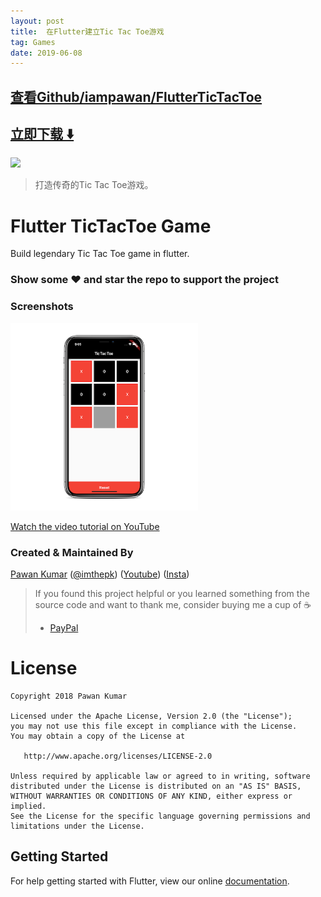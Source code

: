 ```yaml
---
layout: post
title:  在Flutter建立Tic Tac Toe游戏
tag: Games
date: 2019-06-08
---
```


 

## [查看Github/iampawan/FlutterTicTacToe](http://github.com/iampawan/FlutterTicTacToe)
## [立即下载 ️⬇️ ](https://codeload.github.com/iampawan/FlutterTicTacToe/zip/master) 


 
![](https://flutterawesome.com/content/images/2018/12/Flutter-TicTacToe-Game.jpg)
 
>
> 打造传奇的Tic Tac Toe游戏。
>

 
# Flutter TicTacToe Game

Build legendary Tic Tac Toe game in flutter.

### Show some :heart: and star the repo to support the project

### Screenshots

<img src="https://raw.githubusercontent.com/iampawan/FlutterTicTacToe/master/ss1.png" height="300em" />

[Watch the video tutorial on YouTube](https://youtu.be/u1KD6Kz0PIQ)

### Created & Maintained By

[Pawan Kumar](https://github.com/iampawan) ([@imthepk](https://www.twitter.com/imthepk)) ([Youtube](https://www.youtube.com/c/MTechViral))
([Insta](https://www.instagram.com/codepur_ka_superhero))

> If you found this project helpful or you learned something from the source code and want to thank me, consider buying me a cup of :coffee:
>
> * [PayPal](https://www.paypal.me/imthepk/)

# License

    Copyright 2018 Pawan Kumar

    Licensed under the Apache License, Version 2.0 (the "License");
    you may not use this file except in compliance with the License.
    You may obtain a copy of the License at

       http://www.apache.org/licenses/LICENSE-2.0

    Unless required by applicable law or agreed to in writing, software
    distributed under the License is distributed on an "AS IS" BASIS,
    WITHOUT WARRANTIES OR CONDITIONS OF ANY KIND, either express or implied.
    See the License for the specific language governing permissions and
    limitations under the License.

## Getting Started

For help getting started with Flutter, view our online
[documentation](https://flutter.io/).

